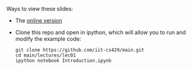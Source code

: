 Ways to view these slides:

- The [online version](https://rawgithub.com/iit-cs429/main/master/lectures/lec01/Introduction.slides.html)
- Clone this repo and open in ipython, which will allow you to run and modify the example code:

  ```
  git clone https://github.com/iit-cs429/main.git
  cd main/lectures/lec01
  ipython notebook Introduction.ipynb
  ```
